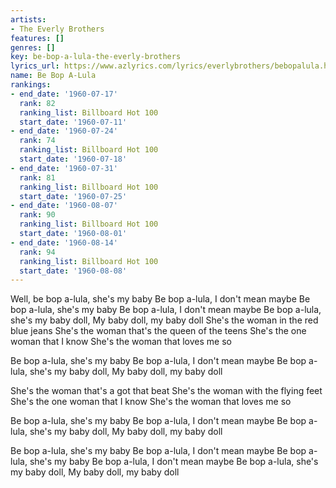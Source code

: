 ```yaml
---
artists:
- The Everly Brothers
features: []
genres: []
key: be-bop-a-lula-the-everly-brothers
lyrics_url: https://www.azlyrics.com/lyrics/everlybrothers/bebopalula.html
name: Be Bop A-Lula
rankings:
- end_date: '1960-07-17'
  rank: 82
  ranking_list: Billboard Hot 100
  start_date: '1960-07-11'
- end_date: '1960-07-24'
  rank: 74
  ranking_list: Billboard Hot 100
  start_date: '1960-07-18'
- end_date: '1960-07-31'
  rank: 81
  ranking_list: Billboard Hot 100
  start_date: '1960-07-25'
- end_date: '1960-08-07'
  rank: 90
  ranking_list: Billboard Hot 100
  start_date: '1960-08-01'
- end_date: '1960-08-14'
  rank: 94
  ranking_list: Billboard Hot 100
  start_date: '1960-08-08'
---
```


Well, be bop a-lula, she's my baby
Be bop a-lula, I don't mean maybe
Be bop a-lula, she's my baby
Be bop a-lula, I don't mean maybe
Be bop a-lula, she's my baby doll,
My baby doll, my baby doll
She's the woman in the red blue jeans
She's the woman that's the queen of the teens
She's the one woman that I know
She's the woman that loves me so

Be bop a-lula, she's my baby
Be bop a-lula, I don't mean maybe
Be bop a-lula, she's my baby doll,
My baby doll, my baby doll

She's the woman that's a got that beat
She's the woman with the flying feet
She's the one woman that I know
She's the woman that loves me so

Be bop a-lula, she's my baby
Be bop a-lula, I don't mean maybe
Be bop a-lula, she's my baby doll,
My baby doll, my baby doll

Be bop a-lula, she's my baby
Be bop a-lula, I don't mean maybe
Be bop a-lula, she's my baby
Be bop a-lula, I don't mean maybe
Be bop a-lula, she's my baby doll,
My baby doll, my baby doll



